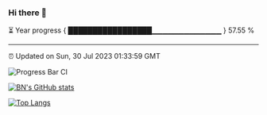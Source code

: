 ### Hi there 👋

⏳ Year progress { █████████████████▁▁▁▁▁▁▁▁▁▁▁▁▁ } 57.55 %

---

⏰ Updated on Sun, 30 Jul 2023 01:33:59 GMT

![Progress Bar CI](https://github.com/liununu/liununu/workflows/Progress%20Bar%20CI/badge.svg)


[![BN's GitHub stats](https://github-readme-stats.vercel.app/api?username=wangya7)](https://github.com/anuraghazra/github-readme-stats)

[![Top Langs](https://github-readme-stats.vercel.app/api/top-langs/?username=wangya7&layout=compact)](https://github.com/anuraghazra/github-readme-stats)
